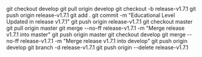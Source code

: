 git checkout develop
git pull origin develop
git checkout -b release-v1.7.1
git push origin release-v1.7.1
git add .
git commit -m "Educational Level Updated in release v1.7.1"
git push origin release-v1.7.1
git checkout master
git pull origin master
git merge --no-ff release-v1.7.1 -m "Merge release v1.7.1 into master"
git push origin master
git checkout develop
git merge --no-ff release-v1.7.1 -m "Merge release v1.7.1 into develop"
git push origin develop
git branch -d release-v1.7.1
git push origin --delete release-v1.7.1
